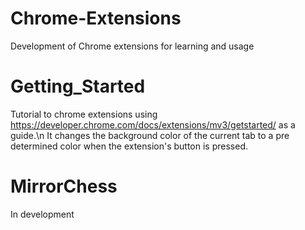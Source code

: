 # Chrome-Extensions
Development of Chrome extensions for learning and usage

# Getting_Started
Tutorial to chrome extensions using https://developer.chrome.com/docs/extensions/mv3/getstarted/ as a guide.\n
It changes the background color of the current tab to a pre determined color when the extension's button is pressed.

# MirrorChess
In development
